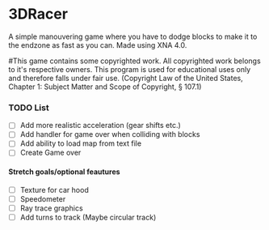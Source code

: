 # 3DRacer
A simple manouvering game where you have to dodge blocks to make it to the endzone as fast as you can. Made using XNA 4.0.

#This game contains some copyrighted work. All copyrighted work belongs to it's respective owners. This program is used for educational uses only and therefore falls under fair use. (Copyright Law of the United States, Chapter 1: Subject Matter and Scope of Copyright, § 107.1)

### TODO List
- [ ] Add more realistic acceleration (gear shifts etc.)
- [ ] Add handler for game over when colliding with blocks
- [ ] Add ability to load map from text file
- [ ] Create Game over

#### Stretch goals/optional feautures
- [ ] Texture for car hood
- [ ] Speedometer
- [ ] Ray trace graphics
- [ ] Add turns to track (Maybe circular track)
